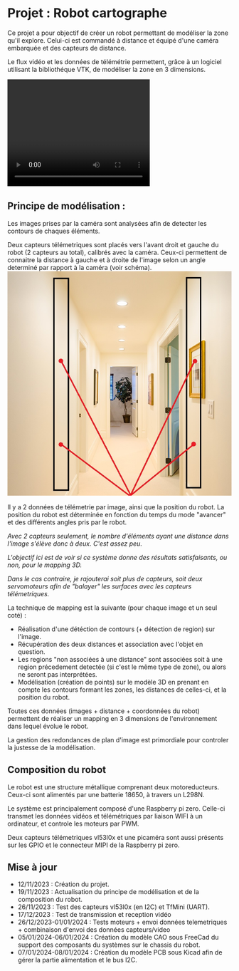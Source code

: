# Projet : Robot cartographe

Ce projet a pour objectif de créer un robot permettant de modéliser la zone qu'il explore.
Celui-ci est commandé à distance et équipé d'une caméra embarquée et des capteurs de distance.

Le flux vidéo et les données de télémétrie permettent, grâce à un logiciel utilisant la bibliothéque VTK, de modéliser la zone en 3 dimensions.

<video width="320" height="240" controls>
  <source src="images/Projet_Bouquet.mp4" type="video/mp4">
</video>


## Principe de modélisation : 

Les images prises par la caméra sont analysées afin de detecter les contours de chaques éléments.

Deux capteurs télémetriques sont placés vers l'avant droit et gauche du robot (2 capteurs au total), calibrés avec la caméra. 
Ceux-ci permettent de connaitre la distance à gauche et à droite de l'image selon un angle determiné par rapport à la caméra (voir schéma).
![Schéma capteur télémetrique](images/example_capt.jpg)

Il y a 2 données de télémetrie par image, ainsi que la position du robot.
La position du robot est déterminée en fonction du temps du mode "avancer" et des différents angles pris par le robot.

*Avec 2 capteurs seulement, le nombre d'éléments ayant une distance dans l'image s'élève donc à deux. C'est assez peu.*

*L'objectif ici est de voir si ce système donne des résultats satisfaisants, ou non, pour le mapping 3D.*

*Dans le cas contraire, je rajouterai soit plus de capteurs, soit deux servomoteurs afin de "balayer" les surfaces avec les capteurs télémetriques.*

La technique de mapping est la suivante (pour chaque image et un seul coté) :
* Réalisation d'une détéction de contours (+ détection de region) sur l'image.
* Récupération des deux distances et association avec l'objet en question.
* Les regions "non associées à une distance" sont associées soit à une region précedement detectée (si c'est le même type de zone), ou alors ne seront pas interprétées.
* Modélisation (création de points) sur le modèle 3D en prenant en compte les contours formant les zones, les distances de celles-ci, et la position du robot.


Toutes ces données (images + distance + coordonnées du robot) permettent de réaliser un mapping en 3 dimensions de l'environnement dans lequel évolue le robot.

La gestion des redondances de plan d'image est primordiale pour controler la justesse de la modélisation.


## Composition du robot

Le robot est une structure métallique comprenant deux motoreducteurs. Ceux-ci sont alimentés par une batterie 18650, à travers un L298N.

Le système est principalement composé d'une Raspberry pi zero. Celle-ci transmet les données vidéos et télémétriques par liaison WIFI à un ordinateur, et controle les moteurs par PWM.

Deux capteurs télémetriques vl53l0x et une picaméra sont aussi présents sur les GPIO et le connecteur MIPI de la Raspberry pi zero.


## Mise à jour 
* 12/11/2023 : Création du projet.
* 19/11/2023 : Actualisation du principe de modélisation et de la composition du robot.
* 26/11/2023 : Test des capteurs vl53l0x (en I2C) et TfMini (UART).
* 17/12/2023 : Test de transmission et reception vidéo
* 26/12/2023-01/01/2024 : Tests moteurs + envoi données telemetriques + combinaison d'envoi des données capteurs/video 
* 05/01/2024-06/01/2024 : Création du modèle CAO sous FreeCad du support des composants du systèmes sur le chassis du robot.
* 07/01/2024-08/01/2024 : Création du modèle PCB sous Kicad afin de gérer la partie alimentation et le bus I2C.

